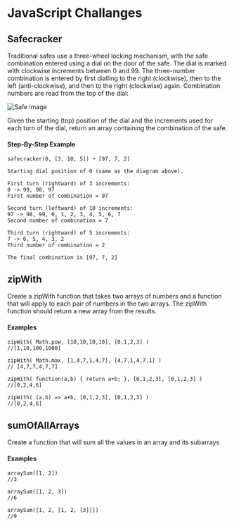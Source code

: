 # JavaScript Challanges

## Safecracker

Traditional safes use a three-wheel locking mechanism, with the safe combination entered using a dial on the door of the safe. The dial is marked with clockwise increments between 0 and 99. The three-number combination is entered by first dialling to the right (clockwise), then to the left (anti-clockwise), and then to the right (clockwise) again. Combination numbers are read from the top of the dial:


![Safe image](https://edabit-challenges.s3.amazonaws.com/image25.png "Safe image")

Given the starting (top) position of the dial and the increments used for each turn of the dial, return an array containing the combination of the safe.
#### Step-By-Step Example

    safecracker(0, [3, 10, 5]) ➞ [97, 7, 2]

    Starting dial position of 0 (same as the diagram above).

    First turn (rightward) of 3 increments:
    0 -> 99, 98, 97
    First number of combination = 97

    Second turn (leftward) of 10 increments:
    97 -> 98, 99, 0, 1, 2, 3, 4, 5, 6, 7
    Second number of combination = 7

    Third turn (rightward) of 5 increments:
    7 -> 6, 5, 4, 3, 2
    Third number of combination = 2

    The final combination is [97, 7, 2]

## zipWith

Create a zipWith function that takes two arrays of numbers and a function that will apply to each pair of numbers in the two arrays. The zipWith function should return a new array from the results.

 #### Examples

    zipWith( Math.pow, [10,10,10,10], [0,1,2,3] )
    //[1,10,100,1000]

    zipWith( Math.max, [1,4,7,1,4,7], [4,7,1,4,7,1] )
    // [4,7,7,4,7,7]

    zipWith( function(a,b) { return a+b; }, [0,1,2,3], [0,1,2,3] ) 
    //[0,2,4,6]

    zipWith( (a,b) => a+b, [0,1,2,3], [0,1,2,3] )
    //[0,2,4,6]

## sumOfAllArrays

Create a function that will sum all the values in an array and its subarrays 

 #### Examples

    arraySum([1, 2])
    //3
    
    arraySum([1, 2, 3])
    //6
    
    arraySum([1, 2, [1, 2, [3]]])
    //9

